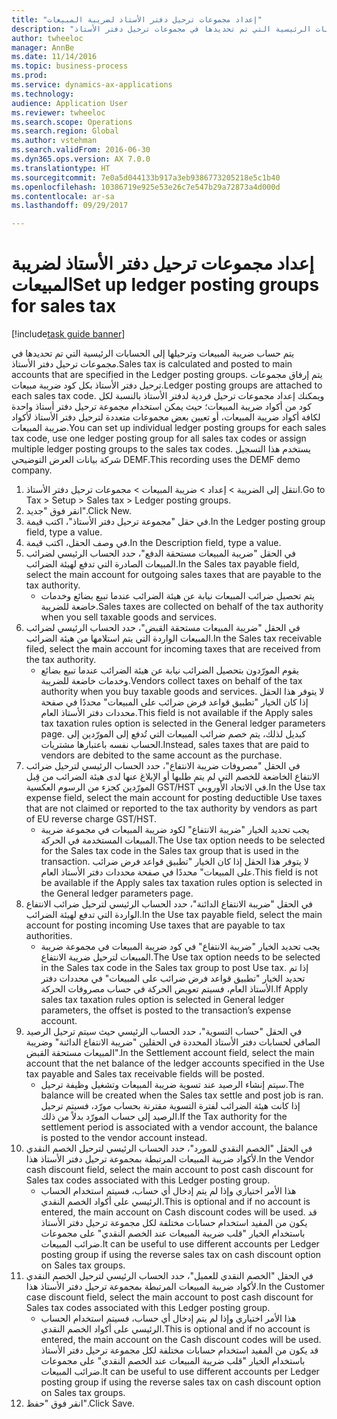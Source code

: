```yaml
--- 
title: "إعداد مجموعات ترحيل دفتر الأستاذ لضريبة المبيعات"
description: "يتم حساب ضريبة المبيعات وترحيلها إلى الحسابات الرئيسية التي تم تحديدها في مجموعات ترحيل دفتر الأستاذ."
author: twheeloc
manager: AnnBe
ms.date: 11/14/2016
ms.topic: business-process
ms.prod: 
ms.service: dynamics-ax-applications
ms.technology: 
audience: Application User
ms.reviewer: twheeloc
ms.search.scope: Operations
ms.search.region: Global
ms.author: vstehman
ms.search.validFrom: 2016-06-30
ms.dyn365.ops.version: AX 7.0.0
ms.translationtype: HT
ms.sourcegitcommit: 7e0a5d044133b917a3eb9386773205218e5c1b40
ms.openlocfilehash: 10386719e925e53e26c7e547b29a72873a4d000d
ms.contentlocale: ar-sa
ms.lasthandoff: 09/29/2017

---
```

# <a name="set-up-ledger-posting-groups-for-sales-tax"></a><span data-ttu-id="6f2f2-103">إعداد مجموعات ترحيل دفتر الأستاذ لضريبة المبيعات</span><span class="sxs-lookup"><span data-stu-id="6f2f2-103">Set up ledger posting groups for sales tax</span></span>

[!include[task guide banner](../../includes/task-guide-banner.md)]

<span data-ttu-id="6f2f2-104">يتم حساب ضريبة المبيعات وترحيلها إلى الحسابات الرئيسية التي تم تحديدها في مجموعات ترحيل دفتر الأستاذ.</span><span class="sxs-lookup"><span data-stu-id="6f2f2-104">Sales tax is calculated and posted to main accounts that are specified in the Ledger posting groups.</span></span> <span data-ttu-id="6f2f2-105">يتم إرفاق مجموعات ترحيل دفتر الأستاذ بكل كود ضريبة مبيعات.</span><span class="sxs-lookup"><span data-stu-id="6f2f2-105">Ledger posting groups are attached to each sales tax code.</span></span> <span data-ttu-id="6f2f2-106">ويمكنك إعداد مجموعات ترحيل فردية لدفتر الأستاذ بالنسبة لكل كود من أكواد ضريبة المبيعات؛ حيث يمكن استخدام مجموعة ترحيل دفتر أستاذ واحدة لكافة أكواد ضريبة المبيعات، أو تعيين بعض مجموعات متعددة لترحيل دفتر الأستاذ لأكواد ضريبة المبيعات.</span><span class="sxs-lookup"><span data-stu-id="6f2f2-106">You can set up individual ledger posting groups for each sales tax code, use one ledger posting group for all sales tax codes or assign multiple ledger posting groups to the sales tax codes.</span></span> <span data-ttu-id="6f2f2-107">يستخدم هذا التسجيل شركة بيانات العرض التوضيحي DEMF.</span><span class="sxs-lookup"><span data-stu-id="6f2f2-107">This recording uses the DEMF demo company.</span></span> 

1. <span data-ttu-id="6f2f2-108">انتقل إلى الضريبة > إعداد > ضريبة المبيعات > مجموعات ترحيل دفتر الأستاذ.</span><span class="sxs-lookup"><span data-stu-id="6f2f2-108">Go to Tax > Setup > Sales tax > Ledger posting groups.</span></span>
2. <span data-ttu-id="6f2f2-109">انقر فوق "جديد".</span><span class="sxs-lookup"><span data-stu-id="6f2f2-109">Click New.</span></span>
3. <span data-ttu-id="6f2f2-110">في حقل "مجموعة ترحيل دفتر الأستاذ"، اكتب قيمة.</span><span class="sxs-lookup"><span data-stu-id="6f2f2-110">In the Ledger posting group field, type a value.</span></span>
4. <span data-ttu-id="6f2f2-111">في وصف الحقل، اكتب قيمة.</span><span class="sxs-lookup"><span data-stu-id="6f2f2-111">In the Description field, type a value.</span></span>
5. <span data-ttu-id="6f2f2-112">في الحقل "ضريبة المبيعات مستحقة الدفع"، حدد الحساب الرئيسي لضرائب المبيعات الصادرة التي تدفع لهيئة الضرائب.</span><span class="sxs-lookup"><span data-stu-id="6f2f2-112">In the Sales tax payable field, select the main account for outgoing sales taxes that are payable to the tax authority.</span></span>
    * <span data-ttu-id="6f2f2-113">يتم تحصيل ضرائب المبيعات نيابة عن هيئة الضرائب عندما تبيع بضائع وخدمات خاضعة للضريبة.</span><span class="sxs-lookup"><span data-stu-id="6f2f2-113">Sales taxes are collected on behalf of the tax authority when you sell taxable goods and services.</span></span>  
6. <span data-ttu-id="6f2f2-114">في الحقل "ضريبة المبيعات مستحقة القبض‬"، حدد الحساب الرئيسي لضرائب المبيعات الواردة التي يتم استلامها من هيئة الضرائب.</span><span class="sxs-lookup"><span data-stu-id="6f2f2-114">In the Sales tax receivable filed, select the main account for incoming taxes that are received from the tax authority.</span></span>
    * <span data-ttu-id="6f2f2-115">يقوم المورّدون بتحصيل الضرائب نيابة عن هيئة الضرائب عندما تبيع بضائع وخدمات خاضعة للضريبة.</span><span class="sxs-lookup"><span data-stu-id="6f2f2-115">Vendors collect taxes on behalf of the tax authority when you buy taxable goods and services.</span></span> <span data-ttu-id="6f2f2-116">لا يتوفر هذا الحقل إذا كان الخيار "تطبيق قواعد فرض ضرائب على المبيعات‬" محددًا في صفحة محددات دفتر الأستاذ العام.</span><span class="sxs-lookup"><span data-stu-id="6f2f2-116">This field is not available if the Apply sales tax taxation rules option is selected in the General ledger parameters page.</span></span> <span data-ttu-id="6f2f2-117">كبديل لذلك، يتم خصم ضرائب المبيعات التي تُدفع إلى المورّدين إلى الحساب نفسه باعتبارها مشتريات.</span><span class="sxs-lookup"><span data-stu-id="6f2f2-117">Instead, sales taxes that are paid to vendors are debited to the same account as the purchase.</span></span>   
7. <span data-ttu-id="6f2f2-118">في الحقل "مصروفات ضريبة الانتفاع‬"، حدد الحساب الرئيسي لترحيل ضرائب الانتفاع الخاضعة للخصم التي لم يتم طلبها أو الإبلاغ عنها لدى هيئة الضرائب من قِبل المورّدين كجزء من الرسوم العكسية GST/HST في الاتحاد الأوروبي.</span><span class="sxs-lookup"><span data-stu-id="6f2f2-118">In the Use tax expense field, select  the main account for posting deductible Use taxes that are not claimed or reported to the tax authority by vendors as part of EU reverse charge GST/HST.</span></span>
    * <span data-ttu-id="6f2f2-119">يجب تحديد الخيار "ضريبة الانتفاع" لكود ضريبة المبيعات في مجموعة ضريبة المبيعات المستخدمة في الحركة.</span><span class="sxs-lookup"><span data-stu-id="6f2f2-119">The Use tax option needs to be selected for the Sales tax code in the Sales tax group that is used in the transaction.</span></span>  <span data-ttu-id="6f2f2-120">لا يتوفر هذا الحقل إذا كان الخيار "تطبيق قواعد فرض ضرائب على المبيعات‬" محددًا في صفحة محددات دفتر الأستاذ العام.</span><span class="sxs-lookup"><span data-stu-id="6f2f2-120">This field is not be available if the Apply sales tax taxation rules option is selected in the General ledger parameters page.</span></span>   
8. <span data-ttu-id="6f2f2-121">في الحقل "ضريبة الانتفاع الدائنة‬"، حدد الحساب الرئيسي لترحيل ضرائب الانتفاع الواردة التي تدفع لهيئة الضرائب.</span><span class="sxs-lookup"><span data-stu-id="6f2f2-121">In the Use tax payable field, select the main account for posting incoming Use taxes that are payable to tax authorities.</span></span>
    * <span data-ttu-id="6f2f2-122">يجب تحديد الخيار "ضريبة الانتفاع" في كود ضريبة المبيعات في مجموعة ضريبة المبيعات لترحيل ضريبة الانتفاع.</span><span class="sxs-lookup"><span data-stu-id="6f2f2-122">The Use tax option needs to be selected in the Sales tax code in the Sales tax group to post Use tax.</span></span> <span data-ttu-id="6f2f2-123">إذا تم تحديد الخيار "تطبيق قواعد فرض ضرائب على المبيعات‬" في محددات دفتر الأستاذ العام، فسيتم تعويض الحركة في حساب مصروفات الحركة.</span><span class="sxs-lookup"><span data-stu-id="6f2f2-123">If Apply sales tax taxation rules option is selected in General ledger parameters, the offset is posted to the transaction’s expense account.</span></span>   
9. <span data-ttu-id="6f2f2-124">في الحقل "حساب التسوية"، حدد الحساب الرئيسي حيث سيتم ترحيل الرصيد الصافي لحسابات دفتر الأستاذ المحددة في الحقلين "ضريبة الانتفاع الدائنة‬" وضريبة المبيعات مستحقة القبض‬".</span><span class="sxs-lookup"><span data-stu-id="6f2f2-124">In the Settlement account field, select the main account  that the net balance of the ledger accounts specified in the Use tax payable and Sales tax receivable fields will be posted.</span></span>
    * <span data-ttu-id="6f2f2-125">سيتم إنشاء الرصيد عند تسوية ضريبة المبيعات وتشغيل وظيفة ترحيل.</span><span class="sxs-lookup"><span data-stu-id="6f2f2-125">The balance will be created when the Sales tax settle and post job is ran.</span></span>  <span data-ttu-id="6f2f2-126">إذا كانت هيئة الضرائب‬ لفترة التسوية مقترنة بحساب مورّد، فسيتم ترحيل الرصيد إلى حساب المورّد بدلاً من ذلك.</span><span class="sxs-lookup"><span data-stu-id="6f2f2-126">If the Tax authority for the settlement period is associated with a vendor account, the balance is posted to the vendor account instead.</span></span>   
10. <span data-ttu-id="6f2f2-127">في الحقل "الخصم النقدي للمورد‬"، حدد الحساب الرئيسي لترحيل الخصم النقدي لأكواد ضريبة المبيعات المرتبطة بمجموعة ترحيل دفتر الأستاذ هذا.</span><span class="sxs-lookup"><span data-stu-id="6f2f2-127">In the Vendor cash discount field, select the main account to post cash discount for Sales tax codes associated with this Ledger posting group.</span></span>
    * <span data-ttu-id="6f2f2-128">هذا الأمر اختياري وإذا لم يتم إدخال أي حساب، فسيتم استخدام الحساب الرئيسي على أكواد الخصم النقدي.</span><span class="sxs-lookup"><span data-stu-id="6f2f2-128">This is optional and if no account is entered,  the main account on Cash discount codes will be used.</span></span> <span data-ttu-id="6f2f2-129">قد يكون من المفيد استخدام حسابات مختلفة لكل مجموعة ترحيل دفتر الأستاذ‬ باستخدام الخيار "قلب ضريبة المبيعات عند الخصم النقدي‬" على مجموعات ضرائب المبيعات.</span><span class="sxs-lookup"><span data-stu-id="6f2f2-129">It can be useful to use different accounts per Ledger posting group if using the reverse sales tax on cash discount option on Sales tax groups.</span></span>  
11. <span data-ttu-id="6f2f2-130">في الحقل "الخصم النقدي للعميل‬‬"، حدد الحساب الرئيسي لترحيل الخصم النقدي لأكواد ضريبة المبيعات المرتبطة بمجموعة ترحيل دفتر الأستاذ هذا.</span><span class="sxs-lookup"><span data-stu-id="6f2f2-130">In the Customer case discount field, select the main account to post cash discount for Sales tax codes associated with this Ledger posting group.</span></span>
    * <span data-ttu-id="6f2f2-131">هذا الأمر اختياري وإذا لم يتم إدخال أي حساب، فسيتم استخدام الحساب الرئيسي على أكواد الخصم النقدي.</span><span class="sxs-lookup"><span data-stu-id="6f2f2-131">This is optional and if no account is entered, the main account on the Cash discount codes will be used.</span></span> <span data-ttu-id="6f2f2-132">قد يكون من المفيد استخدام حسابات مختلفة لكل مجموعة ترحيل دفتر الأستاذ‬ باستخدام الخيار "قلب ضريبة المبيعات عند الخصم النقدي‬" على مجموعات ضرائب المبيعات.</span><span class="sxs-lookup"><span data-stu-id="6f2f2-132">It can be useful to use different accounts per Ledger posting group if using the reverse sales tax on cash discount option on Sales tax groups.</span></span>  
12. <span data-ttu-id="6f2f2-133">انقر فوق "حفظ".</span><span class="sxs-lookup"><span data-stu-id="6f2f2-133">Click Save.</span></span>


